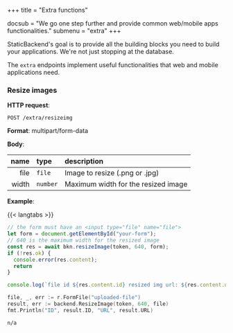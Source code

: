 +++
title = "Extra functions"

docsub = "We go one step further and provide common web/mobile apps functionalities."
submenu = "extra"
+++

StaticBackend's goal is to provide all the building blocks you need to build 
your applications. We're not just stopping at the database.

The `extra` endpoints implement useful functionalities that web and mobile 
applications need.

### Resize images

**HTTP request**:

`POST /extra/resizeimg`

**Format**: multipart/form-data

**Body**:

name | type | description
----:|:-----|:------------
file | `file` | Image to resize (.png or .jpg)
width | `number` | Maximum width for the resized image


**Example**:

{{< langtabs >}}
```javascript
// the form must have an <input type="file" name="file">
let form = document.getElementById("your-form");
// 640 is the maximum width for the resized image
const res = await bkn.resizeImage(token, 640, form);
if (!res.ok) {
  console.error(res.content);
  return
}

console.log(`file id ${res.content.id} resized img url: ${res.content.url}`);
```
```go
file, _, err := r.FormFile("uploaded-file")
result, err := backend.ResizeImage(token, 640, file)
fmt.Println("ID", result.ID, "URL", result.URL)
```
```bash
n/a
```